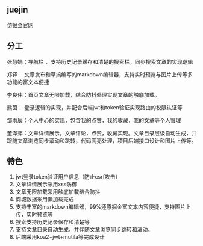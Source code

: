 ## juejin
仿掘金官网

## 分工
张慧娟：导航栏 ，支持历史记录缓存和清楚的搜索栏，同步搜索文章的实现逻辑

郑铎：    文章发布和草搞编写的markdown编辑器，支持实时预览与图片上传等多功能的富文本便捷

李良伟：首页文章无限加载，结合防抖处理实现文章的触底加载。

熊茵：    登录逻辑的实现，并配合后端jwt和token验证实现路由的权限认证等

邹雨辰：个人中心的实现，包含我的点赞，我的收藏，我的文章等个人管理

董泽萍：文章详情展示，文章评论，点赞，收藏实现。文章目录层级自动生成，并跟随文章浏览同步滚动和跳转，代码高亮处理，项目后端接口设计和图片上传等。

## 特色
1. jwt登录token验证用户信息（防止csrf攻击）
2. 文章详情展示采用xss防御
3. 文章无限加载采用触底加载结合防抖
4. 商城数据采用懒加载完成
5. 支持丰富的markdown编辑器，99%还原掘金富文本内容便捷，支持图片上传，实时预览等
6. 搜索支持历史记录保存和清楚等
7. 支持文章目录自动生成，并伴随文章浏览同步跳转和滚动。
8. 后端采用koa2+jwt+mutila等完成设计
